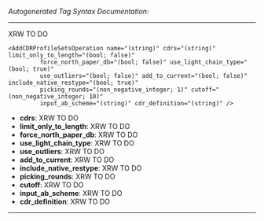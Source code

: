 _Autogenerated Tag Syntax Documentation:_

---
XRW TO DO

```
<AddCDRProfileSetsOperation name="(string)" cdrs="(string)" limit_only_to_length="(bool; false)"
         force_north_paper_db="(bool; false)" use_light_chain_type="(bool; true)"
         use_outliers="(bool; false)" add_to_current="(bool; false)" include_native_restype="(bool; true)"
         picking_rounds="(non_negative_integer; 1)" cutoff="(non_negative_integer; 10)"
         input_ab_scheme="(string)" cdr_definition="(string)" />
```

-   **cdrs**: XRW TO DO
-   **limit_only_to_length**: XRW TO DO
-   **force_north_paper_db**: XRW TO DO
-   **use_light_chain_type**: XRW TO DO
-   **use_outliers**: XRW TO DO
-   **add_to_current**: XRW TO DO
-   **include_native_restype**: XRW TO DO
-   **picking_rounds**: XRW TO DO
-   **cutoff**: XRW TO DO
-   **input_ab_scheme**: XRW TO DO
-   **cdr_definition**: XRW TO DO

---
